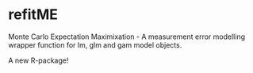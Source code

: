 # refitME
Monte Carlo Expectation Maximixation - A measurement error modelling wrapper function for lm, glm and gam model objects.

A new R-package!
